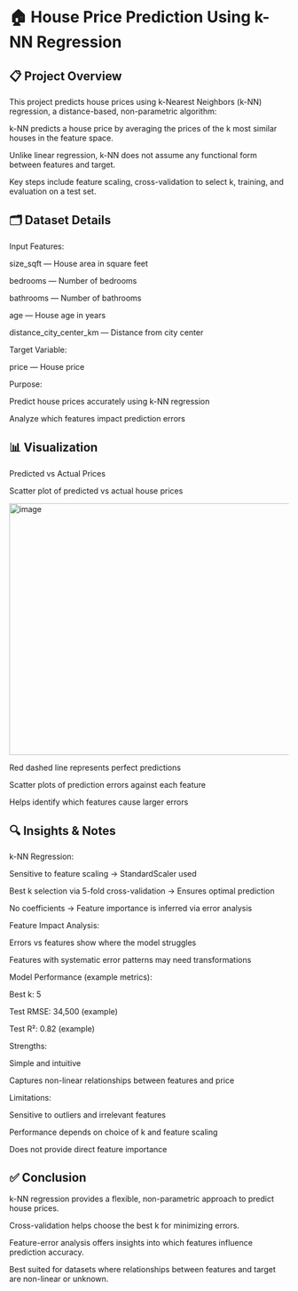 # 🏠 House Price Prediction Using k-NN Regression

## 📋 Project Overview

This project predicts house prices using k-Nearest Neighbors (k-NN) regression, a distance-based, non-parametric algorithm:

k-NN predicts a house price by averaging the prices of the k most similar houses in the feature space.

Unlike linear regression, k-NN does not assume any functional form between features and target.

Key steps include feature scaling, cross-validation to select k, training, and evaluation on a test set.

## 🗂 Dataset Details

Input Features:

size_sqft — House area in square feet

bedrooms — Number of bedrooms

bathrooms — Number of bathrooms

age — House age in years

distance_city_center_km — Distance from city center

Target Variable:

price — House price

Purpose:

Predict house prices accurately using k-NN regression

Analyze which features impact prediction errors

## 📊 Visualization

Predicted vs Actual Prices

Scatter plot of predicted vs actual house prices

<img width="567" height="453" alt="image" src="https://github.com/user-attachments/assets/17cfdb8b-c90a-401a-9f7c-1b9e5617d860" />


Red dashed line represents perfect predictions

Scatter plots of prediction errors against each feature

Helps identify which features cause larger errors

## 🔍 Insights & Notes

k-NN Regression:

Sensitive to feature scaling → StandardScaler used

Best k selection via 5-fold cross-validation → Ensures optimal prediction

No coefficients → Feature importance is inferred via error analysis

Feature Impact Analysis:

Errors vs features show where the model struggles

Features with systematic error patterns may need transformations

Model Performance (example metrics):

Best k: 5

Test RMSE: 34,500 (example)

Test R²: 0.82 (example)

Strengths:

Simple and intuitive

Captures non-linear relationships between features and price

Limitations:

Sensitive to outliers and irrelevant features

Performance depends on choice of k and feature scaling

Does not provide direct feature importance

## ✅ Conclusion

k-NN regression provides a flexible, non-parametric approach to predict house prices.

Cross-validation helps choose the best k for minimizing errors.

Feature-error analysis offers insights into which features influence prediction accuracy.

Best suited for datasets where relationships between features and target are non-linear or unknown.
